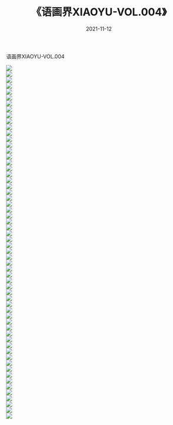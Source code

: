 ﻿---
layout: post
title:  《语画界XIAOYU-VOL.004》
date:   2021-11-12
img: http://imgx.orgx.ga/漏D/网络美图/2021/语画界XIAOYU-VOL.004/000.jpg
categories: [美女, 清纯, 唯美]
---

语画界XIAOYU-VOL.004

  ![](http://imgx.orgx.ga/漏D/网络美图/2021/语画界XIAOYU-VOL.004/001.jpg) <br> ![](http://imgx.orgx.ga/漏D/网络美图/2021/语画界XIAOYU-VOL.004/002.jpg) <br> ![](http://imgx.orgx.ga/漏D/网络美图/2021/语画界XIAOYU-VOL.004/003.jpg) <br> ![](http://imgx.orgx.ga/漏D/网络美图/2021/语画界XIAOYU-VOL.004/004.jpg) <br> ![](http://imgx.orgx.ga/漏D/网络美图/2021/语画界XIAOYU-VOL.004/005.jpg) <br> ![](http://imgx.orgx.ga/漏D/网络美图/2021/语画界XIAOYU-VOL.004/006.jpg) <br> ![](http://imgx.orgx.ga/漏D/网络美图/2021/语画界XIAOYU-VOL.004/007.jpg) <br> ![](http://imgx.orgx.ga/漏D/网络美图/2021/语画界XIAOYU-VOL.004/008.jpg) <br> ![](http://imgx.orgx.ga/漏D/网络美图/2021/语画界XIAOYU-VOL.004/009.jpg) <br> ![](http://imgx.orgx.ga/漏D/网络美图/2021/语画界XIAOYU-VOL.004/010.jpg) <br> ![](http://imgx.orgx.ga/漏D/网络美图/2021/语画界XIAOYU-VOL.004/011.jpg) <br> ![](http://imgx.orgx.ga/漏D/网络美图/2021/语画界XIAOYU-VOL.004/012.jpg) <br> ![](http://imgx.orgx.ga/漏D/网络美图/2021/语画界XIAOYU-VOL.004/013.jpg) <br> ![](http://imgx.orgx.ga/漏D/网络美图/2021/语画界XIAOYU-VOL.004/014.jpg) <br> ![](http://imgx.orgx.ga/漏D/网络美图/2021/语画界XIAOYU-VOL.004/015.jpg) <br> ![](http://imgx.orgx.ga/漏D/网络美图/2021/语画界XIAOYU-VOL.004/016.jpg) <br> ![](http://imgx.orgx.ga/漏D/网络美图/2021/语画界XIAOYU-VOL.004/017.jpg) <br> ![](http://imgx.orgx.ga/漏D/网络美图/2021/语画界XIAOYU-VOL.004/018.jpg) <br> ![](http://imgx.orgx.ga/漏D/网络美图/2021/语画界XIAOYU-VOL.004/019.jpg) <br> ![](http://imgx.orgx.ga/漏D/网络美图/2021/语画界XIAOYU-VOL.004/020.jpg) <br> ![](http://imgx.orgx.ga/漏D/网络美图/2021/语画界XIAOYU-VOL.004/021.jpg) <br> ![](http://imgx.orgx.ga/漏D/网络美图/2021/语画界XIAOYU-VOL.004/022.jpg) <br> ![](http://imgx.orgx.ga/漏D/网络美图/2021/语画界XIAOYU-VOL.004/023.jpg) <br> ![](http://imgx.orgx.ga/漏D/网络美图/2021/语画界XIAOYU-VOL.004/024.jpg) <br> ![](http://imgx.orgx.ga/漏D/网络美图/2021/语画界XIAOYU-VOL.004/025.jpg) <br> ![](http://imgx.orgx.ga/漏D/网络美图/2021/语画界XIAOYU-VOL.004/026.jpg) <br> ![](http://imgx.orgx.ga/漏D/网络美图/2021/语画界XIAOYU-VOL.004/027.jpg) <br> ![](http://imgx.orgx.ga/漏D/网络美图/2021/语画界XIAOYU-VOL.004/028.jpg) <br> ![](http://imgx.orgx.ga/漏D/网络美图/2021/语画界XIAOYU-VOL.004/029.jpg) <br> ![](http://imgx.orgx.ga/漏D/网络美图/2021/语画界XIAOYU-VOL.004/030.jpg) <br> ![](http://imgx.orgx.ga/漏D/网络美图/2021/语画界XIAOYU-VOL.004/031.jpg) <br> ![](http://imgx.orgx.ga/漏D/网络美图/2021/语画界XIAOYU-VOL.004/032.jpg) <br> ![](http://imgx.orgx.ga/漏D/网络美图/2021/语画界XIAOYU-VOL.004/033.jpg) <br> ![](http://imgx.orgx.ga/漏D/网络美图/2021/语画界XIAOYU-VOL.004/034.jpg) <br> ![](http://imgx.orgx.ga/漏D/网络美图/2021/语画界XIAOYU-VOL.004/035.jpg) <br> ![](http://imgx.orgx.ga/漏D/网络美图/2021/语画界XIAOYU-VOL.004/036.jpg) <br> ![](http://imgx.orgx.ga/漏D/网络美图/2021/语画界XIAOYU-VOL.004/037.jpg) <br> ![](http://imgx.orgx.ga/漏D/网络美图/2021/语画界XIAOYU-VOL.004/038.jpg) <br> ![](http://imgx.orgx.ga/漏D/网络美图/2021/语画界XIAOYU-VOL.004/039.jpg) <br> ![](http://imgx.orgx.ga/漏D/网络美图/2021/语画界XIAOYU-VOL.004/040.jpg) <br> ![](http://imgx.orgx.ga/漏D/网络美图/2021/语画界XIAOYU-VOL.004/041.jpg) <br> ![](http://imgx.orgx.ga/漏D/网络美图/2021/语画界XIAOYU-VOL.004/042.jpg) <br> ![](http://imgx.orgx.ga/漏D/网络美图/2021/语画界XIAOYU-VOL.004/043.jpg) <br> ![](http://imgx.orgx.ga/漏D/网络美图/2021/语画界XIAOYU-VOL.004/044.jpg) <br> ![](http://imgx.orgx.ga/漏D/网络美图/2021/语画界XIAOYU-VOL.004/045.jpg) <br> ![](http://imgx.orgx.ga/漏D/网络美图/2021/语画界XIAOYU-VOL.004/046.jpg) <br> ![](http://imgx.orgx.ga/漏D/网络美图/2021/语画界XIAOYU-VOL.004/047.jpg) <br> ![](http://imgx.orgx.ga/漏D/网络美图/2021/语画界XIAOYU-VOL.004/048.jpg) <br> ![](http://imgx.orgx.ga/漏D/网络美图/2021/语画界XIAOYU-VOL.004/049.jpg) <br> ![](http://imgx.orgx.ga/漏D/网络美图/2021/语画界XIAOYU-VOL.004/050.jpg) <br> ![](http://imgx.orgx.ga/漏D/网络美图/2021/语画界XIAOYU-VOL.004/051.jpg) <br> ![](http://imgx.orgx.ga/漏D/网络美图/2021/语画界XIAOYU-VOL.004/052.jpg) <br> ![](http://imgx.orgx.ga/漏D/网络美图/2021/语画界XIAOYU-VOL.004/053.jpg) <br> ![](http://imgx.orgx.ga/漏D/网络美图/2021/语画界XIAOYU-VOL.004/054.jpg) <br> ![](http://imgx.orgx.ga/漏D/网络美图/2021/语画界XIAOYU-VOL.004/055.jpg) <br> ![](http://imgx.orgx.ga/漏D/网络美图/2021/语画界XIAOYU-VOL.004/056.jpg) <br> ![](http://imgx.orgx.ga/漏D/网络美图/2021/语画界XIAOYU-VOL.004/057.jpg) <br> ![](http://imgx.orgx.ga/漏D/网络美图/2021/语画界XIAOYU-VOL.004/058.jpg) <br> ![](http://imgx.orgx.ga/漏D/网络美图/2021/语画界XIAOYU-VOL.004/059.jpg) <br> ![](http://imgx.orgx.ga/漏D/网络美图/2021/语画界XIAOYU-VOL.004/060.jpg) <br>